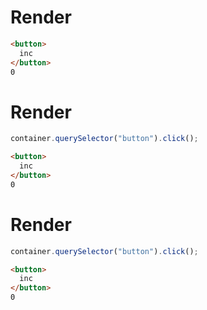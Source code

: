 # Render
```html
<button>
  inc
</button>
0
```


# Render
```js
container.querySelector("button").click();
```
```html
<button>
  inc
</button>
0
```


# Render
```js
container.querySelector("button").click();
```
```html
<button>
  inc
</button>
0
```
